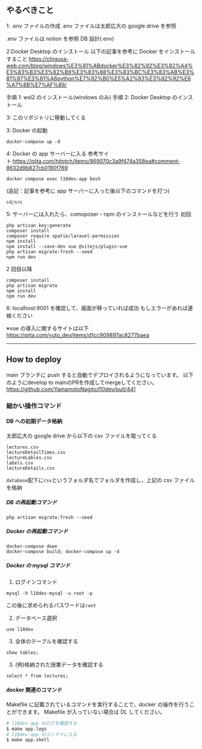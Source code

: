 ## やるべきこと

1: .env ファイルの作成
.env ファイルは太郎広大の google drive を参照

.env ファイルは notion を参照
DB 設計(.env)

2:Docker Desktop のインストール
以下の記事を参考に Docker をインストールすること
https://chigusa-web.com/blog/windows%E3%81%ABdocker%E3%82%92%E3%82%A4%E3%83%B3%E3%82%B9%E3%83%88%E3%83%BC%E3%83%AB%E3%81%97%E3%81%A6python%E7%92%B0%E5%A2%83%E3%82%92%E6%A7%8B%E7%AF%89/

手順 1: wsl2 のインストール(windows のみ)
手順 2: Docker Desktop のインストール

3: このリポジトリに移動してくる

3: Docker の起動

```
docker-compose up -d
```

4: Docker の app サーバーに入る
参考サイト:https://qiita.com/hitotch/items/869070c3a9f474a358ea#comment-8632d9b827cb0190f769

```
docker compose exec l10dev-app bash
```

(追記：記事を参考に app サーバーに入った後以下のコマンドを打つ)

```
cd/src
```

5: サーバーには入れたら、comoposer・npm のインストールなどを行う
初回

```
php artisan key:generate
composer install
composer require spatie/laravel-permission
npm install
npm install --save-dev vue @vitejs/plugin-vue
php artisan migrate:fresh --seed
npm run dev
```

2 回目以降

```
composer install
php artisan migrate
npm install
npm run dev
```

6: localhost:9001 を確認して、画面が移っていれば成功
もしエラーがあれば連絡ください

※vue の導入に関するサイトは以下
https://qiita.com/yuto_dev/items/d1cc909897ac8277baea

---

## How to deploy

main ブランチに push すると自動でデプロイされるようになっています。
以下のようにdevelop to mainのPRを作成してmergeしてください。
https://github.com/YamamotoNagito/l10dev/pull/441

### 細かい操作コマンド

#### DB への初期データ格納

太郎広大の google drive から以下の csv ファイルを取ってくる

```
lectures.csv
lectureDetailTimes.csv
lectureLables.csv
labels.csv
lectureDetails.csv
```

`database`配下に`csv`というフォルダ名でフォルダを作成し，上記の csv ファイルを格納

##### DB の再起動コマンド

```
php artisan migrate:fresh --seed
```

##### Docker の再起動コマンド

```
docker-compose down
docker-compose build; docker-compose up -d
```

##### Docker の mysql コマンド

1. ログインコマンド

```
mysql -h l10dev-mysql -u root -p
```

この後に求められるパスワードは`root`

2. データベース選択

```
use l10dev
```

3.  全体のテーブルを確認する

```
show tables;
```

3. (例)格納された授業データを確認する

```
select * from lectures;
```

#### docker 関連のコマンド

Makefile に記載されているコマンドを実行することで，docker の操作を行うことができます。
Makefile が入っていない場合は DL してください。

```bash
# l10dev-app のログを確認する
$ make app.logs
# l10dev-app のコンテナに入る
$ make app.shell
```
